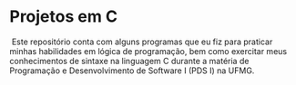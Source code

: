 # Projetos em C

​	Este repositório conta com alguns programas que eu fiz para praticar minhas habilidades em lógica de programação, bem como exercitar meus conhecimentos de sintaxe na linguagem C durante a matéria de Programação e Desenvolvimento de Software I (PDS I) na UFMG.